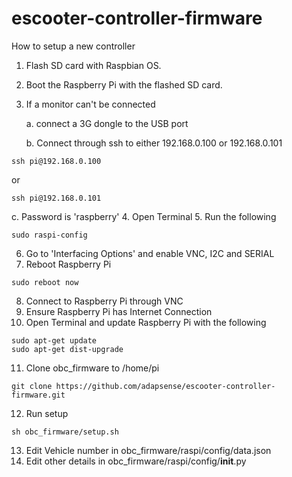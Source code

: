 # escooter-controller-firmware

How to setup a new controller
1. Flash SD card with Raspbian OS.
2. Boot the Raspberry Pi with the flashed SD card.
3. If a monitor can't be connected

   a. connect a 3G dongle to the USB port

   b. Connect through ssh to either 192.168.0.100 or 192.168.0.101
```
ssh pi@192.168.0.100
```
   or
```
ssh pi@192.168.0.101
```
   c. Password is 'raspberry'
4. Open Terminal
5. Run the following
```
sudo raspi-config
```
6. Go to 'Interfacing Options' and enable VNC, I2C and SERIAL
7. Reboot Raspberry Pi
```
sudo reboot now
```
8. Connect to Raspberry Pi through VNC
9. Ensure Raspberry Pi has Internet Connection
10. Open Terminal and update Raspberry Pi with the following
```
sudo apt-get update
sudo apt-get dist-upgrade
```
11. Clone obc_firmware to /home/pi
```
git clone https://github.com/adapsense/escooter-controller-firmware.git
```
12. Run setup
```
sh obc_firmware/setup.sh
```
13. Edit Vehicle number in obc_firmware/raspi/config/data.json
14. Edit other details in obc_firmware/raspi/config/__init__.py
